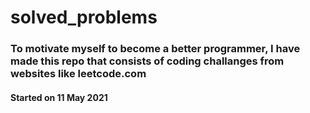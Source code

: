 # solved_problems

### To motivate myself to become a better programmer, I have made this repo that consists of coding challanges from websites like leetcode.com

#### Started on 11 May 2021
